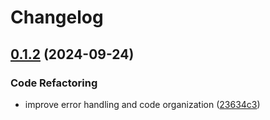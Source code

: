 # Changelog

## [0.1.2](https://github.com/jsnimda/fastify-zod-query-coercion/compare/v0.1.1...v0.1.2) (2024-09-24)


### Code Refactoring

* improve error handling and code organization ([23634c3](https://github.com/jsnimda/fastify-zod-query-coercion/commit/23634c3ca92205d813aff66d94c3b4eeb4d77fcf))
